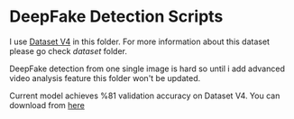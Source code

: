 # DeepFake Detection Scripts

I use [Dataset V4](http://kaggle.com/c/deepfake-detection-challenge/) in this folder. For more information about this dataset please go check *dataset* folder.



DeepFake detection from one single image is hard so until i add advanced video analysis feature this folder won't be updated.



Current model achieves %81 validation accuracy on Dataset V4. You can download from [here](https://drive.google.com/open?id=1aCLebpZiC5T7EpImgCEQrspbsN-9dPB6)